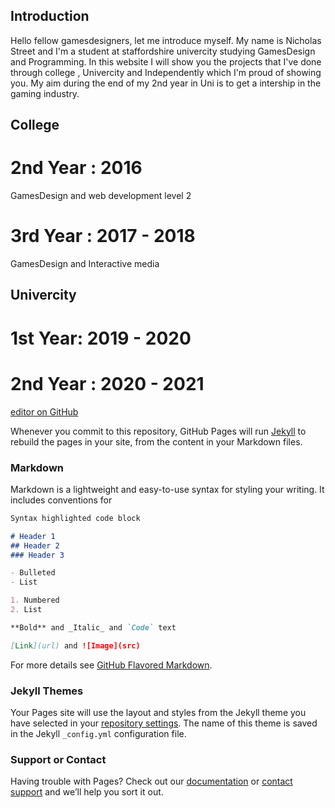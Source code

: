 ## Introduction
Hello fellow gamesdesigners, let me introduce myself. My name is Nicholas Street and I'm a student at staffordshire univercity studying GamesDesign and Programming. In this website I will show you the projects that I've done through college , Univercity and Independently which I'm proud of showing you. My aim during the end of my 2nd year in Uni is to get a intership in the gaming industry. 

## College

# 2nd Year : 2016
GamesDesign and web development level 2


# 3rd Year : 2017 - 2018
GamesDesign and Interactive media



## Univercity 

  # 1st Year: 2019 - 2020 
  
  
  
  
  # 2nd Year : 2020 - 2021





[editor on GitHub](https://github.com/Nicholas-Designer/GamesDesign-Portfolio/edit/master/README.md)

Whenever you commit to this repository, GitHub Pages will run [Jekyll](https://jekyllrb.com/) to rebuild the pages in your site, from the content in your Markdown files.

### Markdown

Markdown is a lightweight and easy-to-use syntax for styling your writing. It includes conventions for

```markdown
Syntax highlighted code block

# Header 1
## Header 2
### Header 3

- Bulleted
- List

1. Numbered
2. List

**Bold** and _Italic_ and `Code` text

[Link](url) and ![Image](src)
```

For more details see [GitHub Flavored Markdown](https://guides.github.com/features/mastering-markdown/).

### Jekyll Themes

Your Pages site will use the layout and styles from the Jekyll theme you have selected in your [repository settings](https://github.com/Nicholas-Designer/GamesDesign-Portfolio/settings). The name of this theme is saved in the Jekyll `_config.yml` configuration file.

### Support or Contact

Having trouble with Pages? Check out our [documentation](https://docs.github.com/categories/github-pages-basics/) or [contact support](https://github.com/contact) and we’ll help you sort it out.
